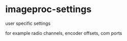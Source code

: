 imageproc-settings
==================

user specific settings

for example radio channels, encoder offsets, com ports


